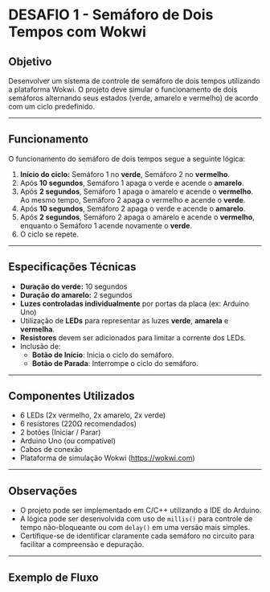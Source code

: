 # DESAFIO 1 - Semáforo de Dois Tempos com Wokwi

## Objetivo

Desenvolver um sistema de controle de semáforo de dois tempos utilizando a plataforma Wokwi. O projeto deve simular o funcionamento de dois semáforos alternando seus estados (verde, amarelo e vermelho) de acordo com um ciclo predefinido.

---

## Funcionamento

O funcionamento do semáforo de dois tempos segue a seguinte lógica:

1. **Início do ciclo:** Semáforo 1 no **verde**, Semáforo 2 no **vermelho**.
2. Após **10 segundos**, Semáforo 1 apaga o verde e acende o **amarelo**.
3. Após **2 segundos**, Semáforo 1 apaga o amarelo e acende o **vermelho**. Ao mesmo tempo, Semáforo 2 apaga o vermelho e acende o **verde**.
4. Após **10 segundos**, Semáforo 2 apaga o verde e acende o **amarelo**.
5. Após **2 segundos**, Semáforo 2 apaga o amarelo e acende o **vermelho**, enquanto o Semáforo 1 acende novamente o **verde**.
6. O ciclo se repete.

---

## Especificações Técnicas

- **Duração do verde:** 10 segundos  
- **Duração do amarelo:** 2 segundos  
- **Luzes controladas individualmente** por portas da placa (ex: Arduino Uno)
- Utilização de **LEDs** para representar as luzes **verde**, **amarela** e **vermelha**.
- **Resistores** devem ser adicionados para limitar a corrente dos LEDs.
- Inclusão de:
  - **Botão de Início**: Inicia o ciclo do semáforo.
  - **Botão de Parada**: Interrompe o ciclo do semáforo.

---

## Componentes Utilizados

- 6 LEDs (2x vermelho, 2x amarelo, 2x verde)
- 6 resistores (220Ω recomendados)
- 2 botões (Iniciar / Parar)
- Arduino Uno (ou compatível)
- Cabos de conexão
- Plataforma de simulação Wokwi (https://wokwi.com)

---

## Observações

- O projeto pode ser implementado em C/C++ utilizando a IDE do Arduino.
- A lógica pode ser desenvolvida com uso de `millis()` para controle de tempo não-bloqueante ou com `delay()` em uma versão mais simples.
- Certifique-se de identificar claramente cada semáforo no circuito para facilitar a compreensão e depuração.

---

## Exemplo de Fluxo


